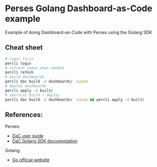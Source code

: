 # Perses Golang Dashboard-as-Code example

Example of doing Dashboard-as-Code with Perses using the Golang SDK

## Cheat sheet

```bash
# login first
percli login
# refresh token when needed
percli refesh
# build dashboards
percli dac build -d dashboards/ -ojson
# deploy dashboards
percli apply -d built/
# shortcut build + deploy
percli dac build -d dashboards/ -ojson && percli apply -d built/
```

## References:

Perses:
- [DaC user guide](https://perses.dev/docs/perses/v0.44.0/user-guides/dashboard-as-code.md/)
- [DaC Golang SDK documentation](https://github.com/perses/perses/tree/main/docs/dac/go)

Golang:
- [Go official website](https://go.dev/)
